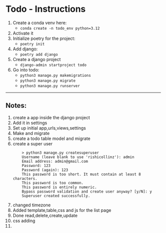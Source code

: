 # Todo - Instructions
1. Create a conda venv here:
    - `conda create -n todo_env python=3.12`
2. Activate it
3. Initialize poetry for the project:
    - `poetry init`
4. Add django:
    - `poetry add django`
5. Create a django project
    - `django-admin startproject todo`
6. Go into todo:
    - `python3 manage.py makemigrations`
    - `python3 manage.py migrate`
    - `python3 manage.py runserver`

---
## Notes:
1. create a app inside the django project
2. Add it in settings
3. Set up initial app,urls,views,settings
4. Make and migrate
5. create a todo table model and migrate
6. create a super user
    ```
        > python3 manage.py createsuperuser
        Username (leave blank to use 'rishicollinz'): admin
        Email address: admin@gmail.com
        Password: 123
        Password (again): 123
        This password is too short. It must contain at least 8 characters.
        This password is too common.
        This password is entirely numeric.
        Bypass password validation and create user anyway? [y/N]: y
        Superuser created successfully.
    ```
7. changed timezone
8. Added template,table,css and js for the list page
9. Done read,delete,create,update
10. css adding
11. 